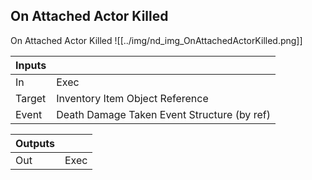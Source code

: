 ## On Attached Actor Killed
On Attached Actor Killed
![[../img/nd_img_OnAttachedActorKilled.png]]

|Inputs||
|--|--|
| In | Exec |
| Target | Inventory Item Object Reference |
| Event | Death Damage Taken Event Structure (by ref) |

|Outputs||
|--|--|
| Out | Exec |

